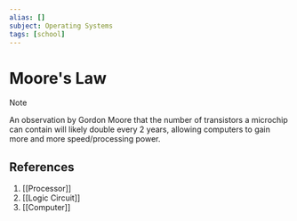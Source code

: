 ```yaml
---
alias: []
subject: Operating Systems
tags: [school]
---
```

# Moore's Law

>[!note]
> An observation by Gordon Moore that the number of transistors a microchip can contain will likely double every 2 years, allowing computers to gain more and more speed/processing power.

## References
1. [[Processor]]
2. [[Logic Circuit]]
3. [[Computer]]